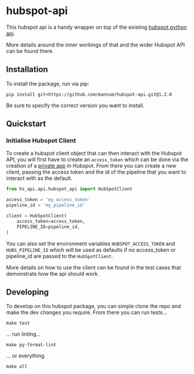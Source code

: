 # hubspot-api


This hubspot api is a handy wrapper on top of the existing [hubspot python api](https://github.com/HubSpot/hubspot-api-python).

More details around the inner workings of that and the wider Hubspot API can be found there.


## Installation

To install the package, run via pip:

```shell
pip install git+https://github.com/mannum/hubspot-api.git@1.2.0
```

Be sure to specify the correct version you want to install.



## Quickstart

### Initialise Hubspot Client

To create a hubspot client object that can then interact with the Hubspot
API, you will first have to create an `access_token` which can be done
via the creation of a [private app](https://developers.hubspot.com/docs/api/private-apps)
in Hubspot.
From there you can create a new client, passing the access token and the
id of the pipeline that you want to interact with as the default.

```python
from hs_api.api.hubspot_api import HubSpotClient

access_token = 'my_access_token'
pipeline_id = 'my_pipeline_id'

client = HubSpotClient(
    access_token=access_token,
    PIPELINE_ID=pipeline_id,
)
```

You can also set the environment variables `HUBSPOT_ACCESS_TOKEN` and
`HUBS_PIPELINE_ID` which will be used as defaults if no access_token or
pipeline_id are passed to the `HubSpotClient`.


More details on how to use the client can be found in the test cases that
demonstrate how the api should work.

## Developing

To develop on this hubspot package, you can simple clone the repo and make
the dev changes you require. From there you can run tests...

```
make test
```

... run linting...

```
make py-format-lint
```

... or everything

```
make all
```
